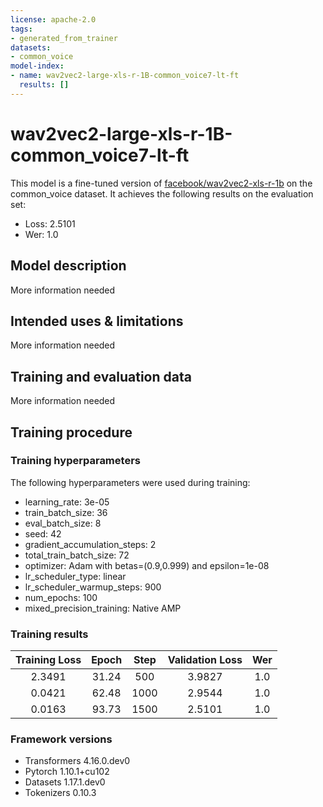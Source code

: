 ```yaml
---
license: apache-2.0
tags:
- generated_from_trainer
datasets:
- common_voice
model-index:
- name: wav2vec2-large-xls-r-1B-common_voice7-lt-ft
  results: []
---
```


<!-- This model card has been generated automatically according to the information the Trainer had access to. You
should probably proofread and complete it, then remove this comment. -->

# wav2vec2-large-xls-r-1B-common_voice7-lt-ft

This model is a fine-tuned version of [facebook/wav2vec2-xls-r-1b](https://huggingface.co/facebook/wav2vec2-xls-r-1b) on the common_voice dataset.
It achieves the following results on the evaluation set:
- Loss: 2.5101
- Wer: 1.0

## Model description

More information needed

## Intended uses & limitations

More information needed

## Training and evaluation data

More information needed

## Training procedure

### Training hyperparameters

The following hyperparameters were used during training:
- learning_rate: 3e-05
- train_batch_size: 36
- eval_batch_size: 8
- seed: 42
- gradient_accumulation_steps: 2
- total_train_batch_size: 72
- optimizer: Adam with betas=(0.9,0.999) and epsilon=1e-08
- lr_scheduler_type: linear
- lr_scheduler_warmup_steps: 900
- num_epochs: 100
- mixed_precision_training: Native AMP

### Training results

| Training Loss | Epoch | Step | Validation Loss | Wer |
|:-------------:|:-----:|:----:|:---------------:|:---:|
| 2.3491        | 31.24 | 500  | 3.9827          | 1.0 |
| 0.0421        | 62.48 | 1000 | 2.9544          | 1.0 |
| 0.0163        | 93.73 | 1500 | 2.5101          | 1.0 |


### Framework versions

- Transformers 4.16.0.dev0
- Pytorch 1.10.1+cu102
- Datasets 1.17.1.dev0
- Tokenizers 0.10.3
